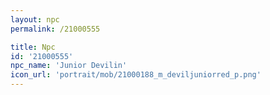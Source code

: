 ```yaml
---
layout: npc
permalink: /21000555

title: Npc
id: '21000555'
npc_name: 'Junior Devilin'
icon_url: 'portrait/mob/21000188_m_deviljuniorred_p.png'
---
```


